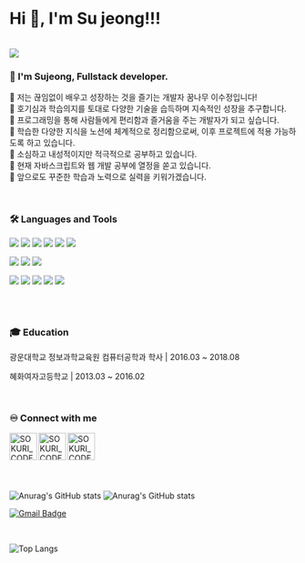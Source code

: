
<h1>Hi 👋, I'm Su jeong!!!</h1>
<br>

<img src="https://capsule-render.vercel.app/api?type=blur&color=auto&height=300&section=header&text=Carpe%20diem&fontSize=90" />

### 🙋 I'm Sujeong, Fullstack developer. 
💜 저는 끊임없이 배우고 성장하는 것을 즐기는 개발자 꿈나무 이수정입니다! <br>
💜 호기심과 학습의지를 토대로 다양한 기술을 습득하며 지속적인 성장을 추구합니다.  <br>
💜 프로그래밍을 통해 사람들에게 편리함과 즐거움을 주는 개발자가 되고 싶습니다. <br>
💜 학습한 다양한 지식을 노션에 체계적으로 정리함으로써, 이후 프로젝트에 적용 가능하도록 하고 있습니다. <br>
💜 소심하고 내성적이지만 적극적으로 공부하고 있습니다. <br>
💜 현재 자바스크립트와 웹 개발 공부에 열정을 쏟고 있습니다. <br>
💜 앞으로도 꾸준한 학습과 노력으로 실력을 키워가겠습니다. <br>

<br>




### 🛠 Languages and Tools
<p>
  <img src="https://img.shields.io/badge/HTML5-E34F26?style=flat-square&logo=html5&logoColor=fff"/>
  <img src="https://img.shields.io/badge/CSS3-1572B6?style=flat-square&logo=css3&logoColor=fff"/> 
  <img src="https://img.shields.io/badge/JavaScript-F7DF1E?style=flat-square&logo=JavaScript&logoColor=fff"/> 
  <img src="https://img.shields.io/badge/jQuery-0769AD?style=flat-square&logo=jQuery&logoColor=fff"/> 
  <img src="https://img.shields.io/badge/React-61DAFB?style=flat-square&logo=React&logoColor=fff"/>
  <img src="https://img.shields.io/badge/Spring-6DB33F?style=flat-square&logo=spring&logoColor=fff"/>
</p>
<p>
  <img src="https://img.shields.io/badge/Python-3776AB?style=flat-square&logo=Python&logoColor=white"/>
  <img src="https://img.shields.io/badge/Oracle-F80000?style=flat-square&logo=Oracle&logoColor=4479A1"/> 
  <img src="https://img.shields.io/badge/JAVA-8F0000?style=flat-square&logo=Java&logoColor=4479A1"/>
</p>
<p>
  <img src="https://img.shields.io/badge/Notion-ffffff?style=flat-square&logo=Notion&logoColor=black"/> 
  <img src="https://img.shields.io/badge/GitHub-gray?style=flat-square&logo=GitHub&logoColor=black"/> 
  <img src="https://img.shields.io/badge/Git-blue?style=flat-square&logo=Git&logoColor=F05032"/> 
  <img src="https://img.shields.io/badge/Visual Studio Code-007ACC?style=flat-square&logo=visualstudiocode&logoColor=#007ACC"/> 
  <img src="https://img.shields.io/badge/Eclipse IDE-2C2255?style=flat-square&logo=eclipseide&logoColor=#fff"/> 
</p>

<br>

<br>

### 🎓 Education
<p>광운대학교 정보과학교육원 컴퓨터공학과 학사  |  2016.03 ~ 2018.08 </p>
<p>혜화여자고등학교  |  2013.03 ~ 2016.02 </p>

    
<br>

### ♾️ Connect with me

[<img align="left" alt="SOKURI_CODE | velog" width="48px" src="https://img.icons8.com/color/48/000000/blog.png" />][website]
[<img align="left" alt="SOKURI_CODE | YouTube" width="48px" src="https://img.icons8.com/color/48/000000/youtube-play.png" />][youtube]
[<img align="left" alt="SOKURI_CODE | Instagram" width="48px" src="https://img.icons8.com/color/48/000000/instagram-new--v2.png" />][instagram]

[website]: http://febseo.dothome.co.kr
[youtube]: https://www.youtube.com/watch?v=64J_L24nSQQ
[instagram]: https://www.youtube.com/watch?v=64J_L24nSQQ  

<br><br><br><br><br><br>
![Anurag's GitHub stats](https://github-readme-stats.vercel.app/api?username=Shuu620&show_icons=true&theme=radical)
![Anurag's GitHub stats](https://github-readme-stats.vercel.app/api?username=baeyuna97&show_icons=true&theme=radical)

[![Gmail Badge](https://img.shields.io/badge/Gmail-d14836?style=flat-square&logo=Gmail&logoColor=white&link=mailto:tnsin333@gmail.com)](tnsin333@gmail.com)

<br>

![Top Langs](https://github-readme-stats.vercel.app/api/top-langs/?username=Shuu620&layout=compact)
